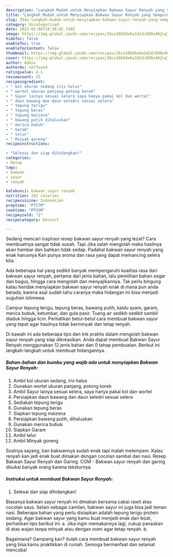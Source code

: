 ```yaml
---
description: "Langkah Mudah untuk Menyiapkan Bakwan Sayur Renyah yang Sempurna, Buat Buka Puasa Lezat Sekali"
title: "Langkah Mudah untuk Menyiapkan Bakwan Sayur Renyah yang Sempurna, Buat Buka Puasa Lezat Sekali"
slug: 3541-langkah-mudah-untuk-menyiapkan-bakwan-sayur-renyah-yang-sempurna-buat-buka-puasa-lezat-sekali
category: Uncategorized
date: 2023-01-06T19:30:02.749Z
image: https://img-global.cpcdn.com/recipes/26ce20b56e6a1d2d/680x482cq70/bakwan-sayur-renyah-foto-resep-utama.jpg
hideToc: false
enableToc: true
enableTocContent: false
thumbnail: https://img-global.cpcdn.com/recipes/26ce20b56e6a1d2d/680x482cq70/bakwan-sayur-renyah-foto-resep-utama.jpg
cover: https://img-global.cpcdn.com/recipes/26ce20b56e6a1d2d/680x482cq70/bakwan-sayur-renyah-foto-resep-utama.jpg
author: Admin
authorAv: notfound
ratingvalue: 4.1
reviewcount: 25
recipeingredient:
- " kol ukuran sedang iris halus"
- " wortel ukuran panjang potong korek"
- " Sayur lainya sesuai selera saya hanya pakai kol dan wortel"
- " daun bawang dan daun seledri sesuai selera"
- " tepung terigu"
- " tepung beras"
- " tepung maizena"
- " bawang putih dihaluskan"
- " merica bubuk"
- " Garam"
- " telur"
- " Minyak goreng"
recipeinstructions:

- "Selesai dan siap dihidangkan!"
categories:
- Resep
tags:
- bakwan
- sayur
- renyah

katakunci: bakwan sayur renyah 
nutrition: 262 calories
recipecuisine: Indonesian
preptime: "PT17M"
cooktime: "PT43M"
recipeyield: "2"
recipecategory: Dessert

---
```



Sedang mencari inspirasi resep bakwan sayur renyah yang lezat? Cara membuatnya sangat tidak susah. Tapi Jika salah mengolah maka hasilnya akan hambar dan bahkan tidak sedap. Padahal bakwan sayur renyah yang enak harusnya Kan punya aroma dan rasa yang dapat memancing selera kita.


Ada beberapa hal yang sedikit banyak mempengaruhi kualitas rasa dari bakwan sayur renyah, pertama dari jenis bahan, lalu pemilihan bahan segar dan bagus, hingga cara mengolah dan menyajikannya. Tak perlu bingung kalau hendak menyiapkan bakwan sayur renyah enak di mana pun anda berada, karena asal sudah tahu caranya maka hidangan ini bisa menjadi suguhan istimewa.

Campur tepung terigu, tepung beras, bawang putih, kaldu ayam, garam, merica bubuk, ketumbar, dan gula pasir. Tuang air sedikit-sedikit sambil diaduk hingga licin. Perhatikan betul-betul cara membuat bakwan sayur yang tepat agar hasilnya tidak berminyak dan tetap renyah.


Di bawah ini ada beberapa tips dan trik praktis dalam mengolah bakwan sayur renyah yang siap dikreasikan. Anda dapat membuat Bakwan Sayur Renyah menggunakan 12 jenis bahan dan 0 tahap pembuatan. Berikut ini langkah-langkah untuk membuat hidangannya.

<!--inarticleads1-->

##### Bahan-bahan dan bumbu yang wajib ada untuk menyiapkan Bakwan Sayur Renyah:

1. Ambil  kol ukuran sedang, iris halus
1. Gunakan  wortel ukuran panjang, potong korek
1. Ambil  Sayur lainya sesuai selera, saya hanya pakai kol dan wortel
1. Persiapkan  daun bawang dan daun seledri sesuai selera
1. Sediakan  tepung terigu
1. Gunakan  tepung beras
1. Siapkan  tepung maizena
1. Persiapkan  bawang putih, dihaluskan
1. Gunakan  merica bubuk
1. Siapkan  Garam
1. Ambil  telur
1. Ambil  Minyak goreng


Soalnya sayang, kan bakwannya sudah enak tapi malah melempem. Kalau renyah kan jadi enak buat dimakan dengan cocolan sambal dan nasi. Resep Bakwan Sayur Renyah dan Garing. COM - Bakwan sayur renyah dan garing disukai banyak orang karena teksturnya. 

<!--inarticleads2-->

##### Instruksi untuk membuat Bakwan Sayur Renyah:


1. Selesai dan siap dihidangkan!

Biasanya bakwan sayur renyah ini dimakan bersama cabai rawit atau cocolan saus. Selain sebagai camilan, bakwan sayur ini juga bisa jadi teman nasi. Beberapa bahan yang perlu disiapkan adalah tepung terigu protein sedang. Agar bakwan sayur yang kamu buat menjadi enak dan lezat, perhatikan tips berikut ini: a. Jika ingin memakannya lagi, cukup panaskan di atas wajan tanpa minyak atau dengan oven agar tetap renyah. b. 

Bagaimana? Gampang kan? Itulah cara membuat bakwan sayur renyah yang bisa kamu praktikkan di rumah. Semoga bermanfaat dan selamat mencoba!
